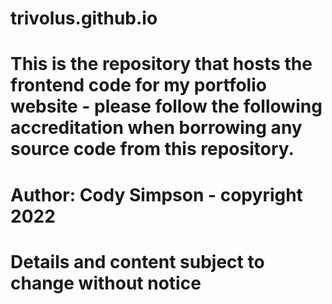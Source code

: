 # trivolus.github.io

# This is the repository that hosts the frontend code for my portfolio website - please follow the following accreditation when borrowing any source code from this repository.

# Author: Cody Simpson - copyright 2022
# Details and content subject to change without notice
